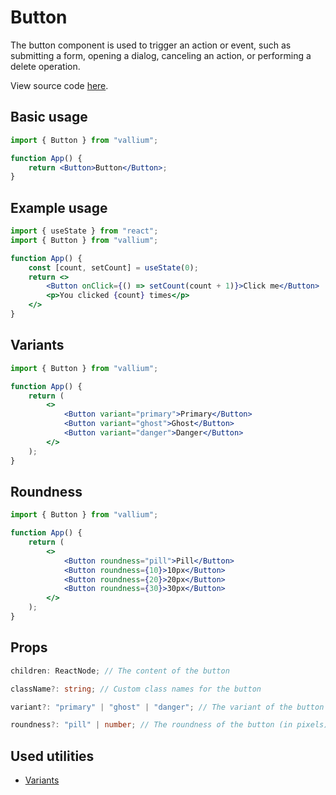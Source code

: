 # Button

The button component is used to trigger an action or event, such as submitting a form, opening a dialog, canceling an action, or performing a delete operation.

View source code [here]().

## Basic usage

```jsx
import { Button } from "vallium";

function App() {
	return <Button>Button</Button>;
}
```

## Example usage

```jsx
import { useState } from "react"; 
import { Button } from "vallium";

function App() {
	const [count, setCount] = useState(0);
	return <>
		<Button onClick={() => setCount(count + 1)}>Click me</Button>
		<p>You clicked {count} times</p>
	</>
}
```

## Variants

```jsx
import { Button } from "vallium";

function App() {
	return (
		<>
			<Button variant="primary">Primary</Button>
			<Button variant="ghost">Ghost</Button>
			<Button variant="danger">Danger</Button>
		</>
	);
}
```

## Roundness

```jsx
import { Button } from "vallium";

function App() {
	return (
		<>
			<Button roundness="pill">Pill</Button>
			<Button roundness={10}>10px</Button>
			<Button roundness={20}>20px</Button>
			<Button roundness={30}>30px</Button>
		</>
	);
}
```

## Props

```ts
children: ReactNode; // The content of the button
```

```ts
className?: string; // Custom class names for the button
```

```ts
variant?: "primary" | "ghost" | "danger"; // The variant of the button
```

```ts
roundness?: "pill" | number; // The roundness of the button (in pixels)
```

## Used utilities

- [Variants]()